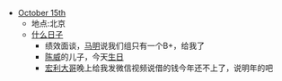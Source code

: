 - [October 15th](<October 15th.md>)
    - 地点:北京
    - [什么日子](<什么日子.md>)
        - 绩效面谈，[马明](<马明.md>)说我们组只有一个B+，给我了
        - [陈威](<陈威.md>)的儿子，今天[生日](<生日.md>)
        - [宏利大哥](<宏利大哥.md>)晚上给我发微信视频说借的钱今年还不上了，说明年的吧
